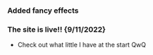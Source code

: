 


### Added fancy effects

### The site is live!! {9/11/2022}

- Check out what little I have at the start QwQ